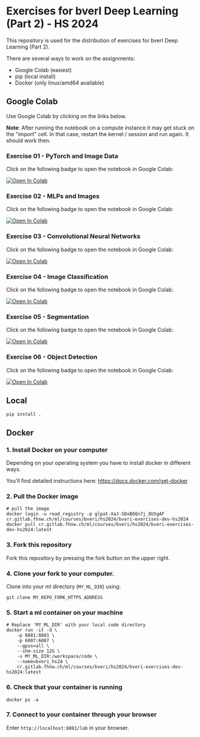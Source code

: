 # Exercises for bverI Deep Learning (Part 2) - HS 2024

This repository is used for the distribution of exercises for bverI Deep Learning (Part 2).

There are several ways to work on the assignments:

- Google Colab (easiest)
- pip  (local install)
- Docker (only linux/amd64 available)

## Google Colab

Use Google Colab by clicking on the links below.

**Note**: After running the notebook on a compute instance it may get stuck on the "import" cell. In that case, restart the kernel / session and run again. It should work then.

### Exercise 01 - PyTorch and Image Data

Click on the following badge to open the notebook in Google Colab:

[![Open In Colab](https://colab.research.google.com/assets/colab-badge.svg)](https://colab.research.google.com/github/i4Ds/bveri-exercises-hs2024/blob/main/notebooks/01_pytorch_and_images/pytorch_and_images.ipynb)

### Exercise 02 - MLPs and Images

Click on the following badge to open the notebook in Google Colab:

[![Open In Colab](https://colab.research.google.com/assets/colab-badge.svg)](https://colab.research.google.com/github/i4Ds/bveri-exercises-hs2024/blob/main/notebooks/02_mlp_and_images/mlp_and_images.ipynb)

### Exercise 03 - Convolutional Neural Networks

Click on the following badge to open the notebook in Google Colab:

[![Open In Colab](https://colab.research.google.com/assets/colab-badge.svg)](https://colab.research.google.com/github/i4Ds/bveri-exercises-hs2024/blob/main/notebooks/03_cnns/cnns.ipynb)

### Exercise 04 - Image Classification

Click on the following badge to open the notebook in Google Colab:

[![Open In Colab](https://colab.research.google.com/assets/colab-badge.svg)](https://colab.research.google.com/github/i4Ds/bveri-exercises-hs2024/blob/main/notebooks/04_classification/classification.ipynb)

### Exercise 05 - Segmentation

Click on the following badge to open the notebook in Google Colab:

[![Open In Colab](https://colab.research.google.com/assets/colab-badge.svg)](https://colab.research.google.com/github/i4Ds/bveri-exercises-hs2024/blob/main/notebooks/05_segmentation/segmentation.ipynb)

### Exercise 06 - Object Detection

Click on the following badge to open the notebook in Google Colab:

[![Open In Colab](https://colab.research.google.com/assets/colab-badge.svg)](https://colab.research.google.com/github/i4Ds/bveri-exercises-hs2024/blob/main/notebooks/06_object_detection/object_detection.ipynb)

## Local

```
pip install .
```

## Docker

### 1. Install Docker on your computer

Depending on your operating system you have to install docker in different ways.

You'll find detailed instructions here: https://docs.docker.com/get-docker

### 2. Pull the Docker image

```
# pull the image
docker login -u read_registry -p glpat-XaJ-SDxB6Qn7j_8USgAF cr.gitlab.fhnw.ch/ml/courses/bveri/hs2024/bveri-exercises-dev-hs2024
docker pull cr.gitlab.fhnw.ch/ml/courses/bveri/hs2024/bveri-exercises-dev-hs2024:latest
```

### 3. Fork this repository

Fork this repository by pressing the fork button on the upper right.

### 4. Clone your fork to your computer.

Clone into your ml directory (`MY_ML_DIR`) using:

```
git clone MY_REPO_FORK_HTTPS_ADDRESS
```

### 5. Start a ml container on your machine

```
# Replace 'MY_ML_DIR' with your local code directory
docker run -it -d \
    -p 8881:8881 \
    -p 6007:6007 \
    --gpus=all \
    --shm-size 12G \
    -v MY_ML_DIR:/workspace/code \
    --name=bveri_hs24 \
    cr.gitlab.fhnw.ch/ml/courses/bveri/hs2024/bveri-exercises-dev-hs2024:latest
```

### 6. Check that your container is running

```
docker ps -a
```

### 7. Connect to your container through your browser

Enter `http://localhost:8881/lab` in your browser.
